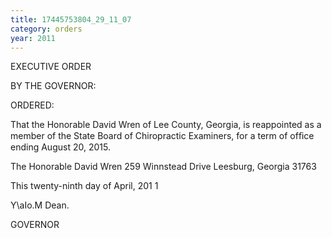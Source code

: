 ```yaml
---
title: 17445753804_29_11_07
category: orders
year: 2011
---
```

 

EXECUTIVE ORDER

BY THE GOVERNOR:

ORDERED:

That the Honorable David Wren of Lee County, Georgia, is
reappointed as a member of the State Board of Chiropractic
Examiners, for a term of ofﬁce ending August 20, 2015.

The Honorable David Wren
259 Winnstead Drive
Leesburg, Georgia 31763

This twenty-ninth day of April, 201 1

Y\aIo.M Dean.

GOVERNOR

